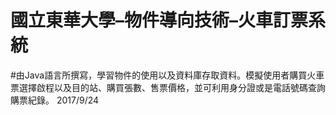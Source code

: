# 國立東華大學–物件導向技術–火車訂票系統
#由Java語言所撰寫，學習物件的使用以及資料庫存取資料。模擬使用者購買火車票選擇啟程以及目的站、購買張數、售票價格，並可利用身分證或是電話號碼查詢購票紀錄。
2017/9/24
